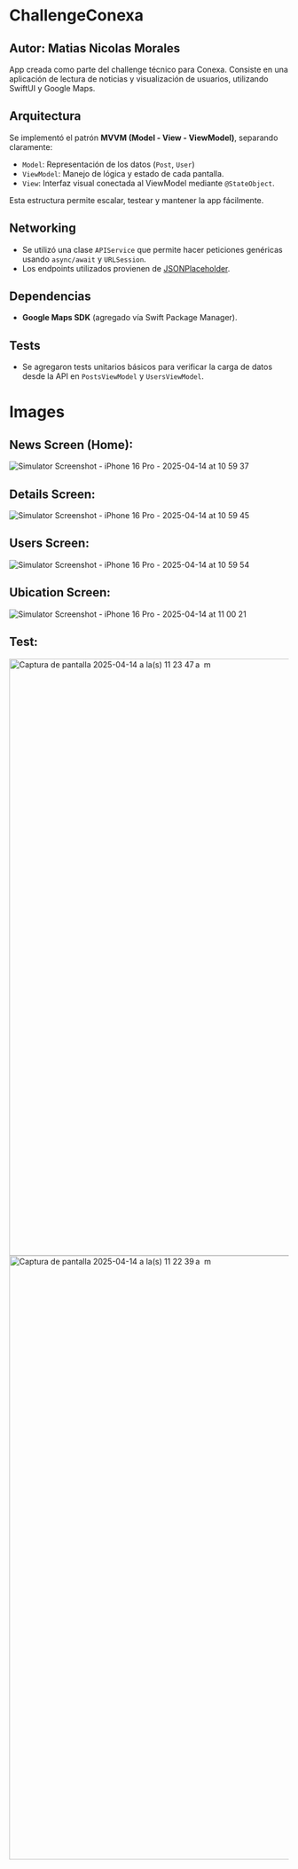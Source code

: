 # ChallengeConexa
 ## Autor: Matias Nicolas Morales
 App creada como parte del challenge técnico para Conexa. Consiste en una aplicación de lectura de noticias y visualización de usuarios, utilizando SwiftUI y Google Maps.

 ## Arquitectura

Se implementó el patrón **MVVM (Model - View - ViewModel)**, separando claramente:
- `Model`: Representación de los datos (`Post`, `User`)
- `ViewModel`: Manejo de lógica y estado de cada pantalla.
- `View`: Interfaz visual conectada al ViewModel mediante `@StateObject`.

Esta estructura permite escalar, testear y mantener la app fácilmente.

## Networking

- Se utilizó una clase `APIService` que permite hacer peticiones genéricas usando `async/await` y `URLSession`.
- Los endpoints utilizados provienen de [JSONPlaceholder](https://jsonplaceholder.typicode.com/).

## Dependencias
- **Google Maps SDK** (agregado vía Swift Package Manager).

## Tests
- Se agregaron tests unitarios básicos para verificar la carga de datos desde la API en `PostsViewModel` y `UsersViewModel`.

 # Images
 ## News Screen (Home): 
 ![Simulator Screenshot - iPhone 16 Pro - 2025-04-14 at 10 59 37](https://github.com/user-attachments/assets/c078ecf9-6d49-42a0-9b06-9e14e7af6289)
## Details Screen:
![Simulator Screenshot - iPhone 16 Pro - 2025-04-14 at 10 59 45](https://github.com/user-attachments/assets/98f2e97e-01c1-4427-ab45-39600d26b526)
## Users Screen:
![Simulator Screenshot - iPhone 16 Pro - 2025-04-14 at 10 59 54](https://github.com/user-attachments/assets/fc6063a7-63a0-4589-99cd-6e8d840e5be0)
## Ubication Screen:
![Simulator Screenshot - iPhone 16 Pro - 2025-04-14 at 11 00 21](https://github.com/user-attachments/assets/d030ebc4-eda1-4b33-aefd-a12bb38280cc)

## Test:
<img width="1076" alt="Captura de pantalla 2025-04-14 a la(s) 11 23 47 a  m" src="https://github.com/user-attachments/assets/67b4bcc5-89d1-4089-aaac-cef775ad4e9f" />
<img width="1089" alt="Captura de pantalla 2025-04-14 a la(s) 11 22 39 a  m" src="https://github.com/user-attachments/assets/9473016a-fae4-4ab6-a804-f013318c30a1" />

